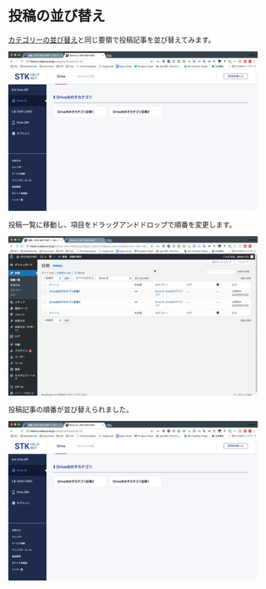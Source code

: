 # 投稿の並び替え

[カテゴリーの並び替え](add/reordering.md)と同じ要領で投稿記事を並び替えてみます。

![](../.gitbook/assets/sukurnshotto-2018-06-29-181347.png)

投稿一覧に移動し、項目をドラッグアンドドロップで順番を変更します。

![](../.gitbook/assets/2018-06-29-18.15.09.gif)

  
投稿記事の順番が並び替えられました。

![](../.gitbook/assets/sukurnshotto-2018-06-29-181558.png)


